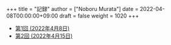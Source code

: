 +++
title = "記録"
author = ["Noboru Murata"]
date = 2022-04-08T00:00:00+09:00
draft = false
weight = 1020
+++

-   [第1回 (2022年4月8日)](https://u-tokyo-ac-jp.zoom.us/rec/share/ptSybmpsRFYwK8DpBmre4YOgCez4oClsi_xr8YfHwGDqxgPg7cufu9tXuJQKgmRv.uj86kUO3yatUw1-Z)
-   [第2回 (2022年4月15日)](https://u-tokyo-ac-jp.zoom.us/rec/share/sK8UtM2HXwltqTaOdY1f_pbl0KOaRdvtappnA_wLl2ohnr5GmZiSMOGxRtFdCMJp.9fqz37Jhkan6-1Gk)